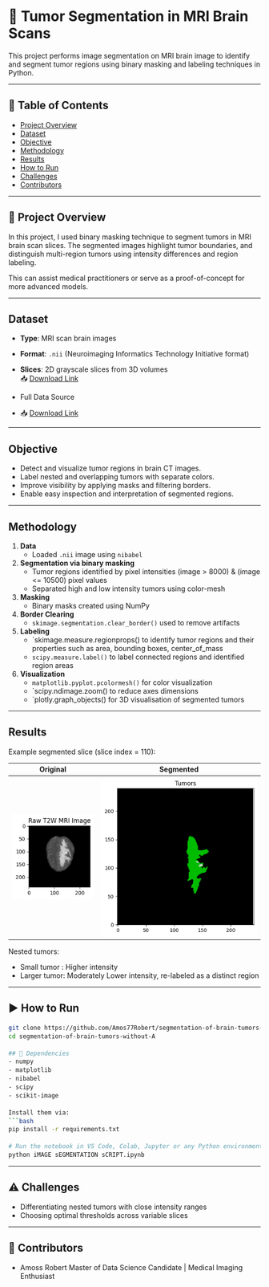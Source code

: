 # 🧠 Tumor Segmentation in MRI Brain Scans

This project performs image segmentation on MRI brain image to identify and segment tumor regions using binary masking and labeling techniques in Python.

---

## 📌 Table of Contents
- [Project Overview](#project-overview)
- [Dataset](#dataset)
- [Objective](#objective)
- [Methodology](#methodology)
- [Results](#results)
- [How to Run](#how-to-run)
- [Challenges](#challenges)
- [Contributors](#contributors)

---

## 📖 Project Overview

In this project, I used binary masking technique to segment tumors in MRI brain scan slices. The segmented images highlight tumor boundaries, and distinguish multi-region tumors using intensity differences and region labeling.

This can assist medical practitioners or serve as a proof-of-concept for more advanced models.

---

## Dataset

- **Type**: MRI scan brain images
- **Format**: `.nii` (Neuroimaging Informatics Technology Initiative format)
- **Slices**: 2D grayscale slices from 3D volumes  
  📥 [Download Link](https://drive.google.com/file/d/17GweAk4-2pUUwOFV9EQZgLv70_jD0OVR/view?usp=sharing)  

- Full Data Source
- 📥 [Download Link](https://www.cancerimagingarchive.net/collection/brats-africa/)

---

## Objective

- Detect and visualize tumor regions in brain CT images.
- Label nested and overlapping tumors with separate colors.
- Improve visibility by applying masks and filtering borders.
- Enable easy inspection and interpretation of segmented regions.

---

##  Methodology

1. **Data**
   - Loaded `.nii` image using `nibabel`  
2. **Segmentation via binary masking**
   - Tumor regions identified by pixel intensities (image > 8000) & (image <= 10500) pixel values
   - Separated high and low intensity tumors using color-mesh
3. **Masking**
   - Binary masks created using NumPy
4. **Border Clearing**
   - `skimage.segmentation.clear_border()` used to remove artifacts
5. **Labeling**
   - `skimage.measure.regionprops() to identify tumor regions and their properties such as area, bounding boxes, center_of_mass  
   - `scipy.measure.label()` to label connected regions and identified region areas
6. **Visualization**
   - `matplotlib.pyplot.pcolormesh()` for color visualization
   - `scipy.ndimage.zoom() to reduce axes dimensions  
   - `plotly.graph_objects() for 3D visualisation of segmented tumors

---

## Results

Example segmented slice (slice index = 110):

| Original | Segmented |
|----------|-----------|
| ![Original](https://github.com/Amos77Robert/segmentation-of-brain-tumors-without-AI/blob/main/visualisations/original_mri_scan.png?raw=true) | ![Segmented](https://github.com/Amos77Robert/segmentation-of-brain-tumors-without-AI/blob/main/visualisations/segmented.png?raw=true) |

Nested tumors:
- Small tumor : Higher intensity
- Larger tumor: Moderately Lower intensity, re-labeled as a distinct region

---

## ▶ How to Run

```bash
git clone https://github.com/Amos77Robert/segmentation-of-brain-tumors-without-AI.git
cd segmentation-of-brain-tumors-without-A

## 🧪 Dependencies
- numpy
- matplotlib
- nibabel
- scipy
- scikit-image

Install them via:
```bash
pip install -r requirements.txt

# Run the notebook in VS Code, Colab, Jupyter or any Python environment
python iMAGE sEGMENTATION sCRIPT.ipynb
```
---

## ⚠️ Challenges  
- Differentiating nested tumors with close intensity ranges  
- Choosing optimal thresholds across variable slices

---  

## 👤 Contributors  
- Amoss Robert
  Master of Data Science Candidate | Medical Imaging Enthusiast



